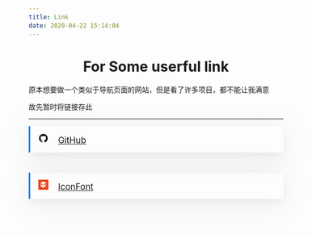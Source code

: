 ```yaml
---
title: Link
date: 2020-04-22 15:14:04
---
```






# <center>For Some userful link</center>



原本想要做一个类似于导航页面的网站，但是看了许多项目，都不能让我满意

故先暂时将链接存此



******



<div style="
    color: #007bfc;
    border-color: #007bfc; position: relative;
    font-size: 17px;
    max-width: 1290px;
    margin: 0px auto 40px auto;
    padding: 14px 16px;
    text-align: left;
    border-radius: 0;
    border-width: 0 0 0 3px;
    border-style: solid;
    box-shadow: 0 8px 16px 0px rgba(10, 14, 29, 0.04), 0px 8px 64px 0px rgba(10, 14, 29, 0.08);">
    <img src="index/github.png" style="zoom:10%;display:inline" border="0">&nbsp;&nbsp;&nbsp;&nbsp;<a href="https://github.com/">GitHub</a>
</div>

<div style="
	color: #007bfc;
    border-color: #007bfc; position: relative;
    font-size: 17px;
    margin: 0px auto 40px auto;
    padding: 14px 16px;
    text-align: left;
    border-radius: 0;
    border-width: 0 0 0 3px;
    border-style: solid;
    box-shadow: 0 8px 16px 0px rgba(10, 14, 29, 0.04), 0px 8px 64px 0px rgba(10, 14, 29, 0.08);">
    <img src="index/iconfont.png" style="zoom:10%;display:inline;" border="0">&nbsp;&nbsp;&nbsp;&nbsp;<a href="https://www.iconfont.cn/">IconFont</a>
</div>



[^magic to the network]:http://npsboost.com/、https://maying.co/
